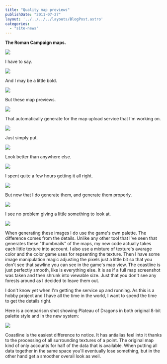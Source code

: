 ```yaml
---
title: "Quality map previews"
publishDate: "2011-07-27"
layout: '../../../../layouts/BlogPost.astro'
categories: 
  - "site-news"
---
```


**The Roman Campaign maps.**

![](/wp-content/uploads/2011/07/MISS200.jpg)

I have to say.

![](/wp-content/uploads/2011/07/MISS201.jpg)

And I may be a little bold.

![](/wp-content/uploads/2011/07/MISS202.jpg)

But these map previews.

![](/wp-content/uploads/2011/07/MISS203.jpg)

That automatically generate for the map upload service that I'm working on.

![](/wp-content/uploads/2011/07/MISS204.jpg)

Just simply put.

![](/wp-content/uploads/2011/07/MISS205.jpg)

Look better than anywhere else.

![](/wp-content/uploads/2011/07/MISS206.jpg)

I spent quite a few hours getting it all right.

![](/wp-content/uploads/2011/07/MISS207.jpg)

But now that I do generate them, and generate them properly.

![](/wp-content/uploads/2011/07/MISS208.jpg)

I see no problem giving a little something to look at.

![](/wp-content/uploads/2011/07/MISS209.jpg)

When generating these images I do use the game's own palette. The difference comes from the details. Unlike any other tool that I've seen that generates these "thumbnails" of the maps, my new code actually takes each little texture into account. I also use a mixture of texture's avarage color and the color game uses for repsenting the texture. Then I have some image manipulation magic adjusting the pixels just a little bit so that you don't see that sawline you can see in the game's map view. The coastline is just perfectly smooth, like is everything else. It is as if a full map screenshot was taken and then shrunk into viewable size. Just that you don't see any forests around as I decided to leave them out.

I don't know yet when I'm getting the service up and running. As this is a hobby project and I have all the time in the world, I want to spend the time to get the details right.

Here is a comparison shot showing Plateau of Dragons in both original 8-bit palette style and in the new system:

![](/wp-content/uploads/2011/07/Plateau-of-Dragons-comparison.png)

Coastline is the easiest difference to notice. It has antialias feel into it thanks to the processing of all surrounding textures of a point. The original map kind of only accounts for half of the data that is available. When putting all data together in the same space you'll eventually lose something, but in the other hand get a smoother overall look as well.

